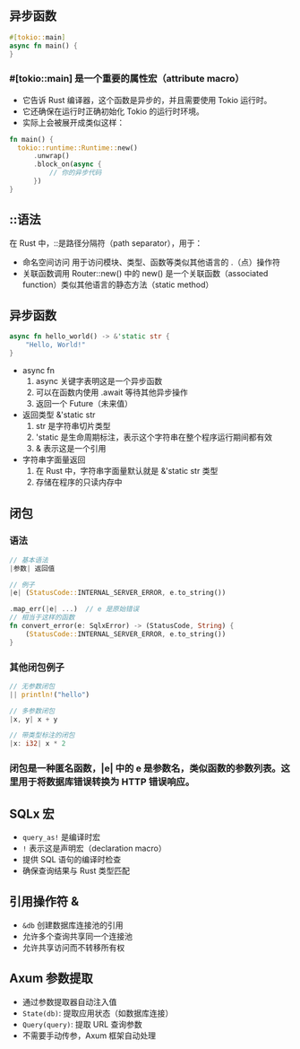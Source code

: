 ## 异步函数

```rust
#[tokio::main]
async fn main() {
}
```

### #[tokio::main] 是一个重要的属性宏（attribute macro）

- 它告诉 Rust 编译器，这个函数是异步的，并且需要使用 Tokio 运行时。
- 它还确保在运行时正确初始化 Tokio 的运行时环境。
- 实际上会被展开成类似这样：

```rust
fn main() {
  tokio::runtime::Runtime::new()
      .unwrap()
      .block_on(async {
          // 你的异步代码
      })
}
```
## ::语法
在 Rust 中，::是路径分隔符（path separator），用于：
- 命名空间访问
  用于访问模块、类型、函数等类似其他语言的 .（点）操作符
- 关联函数调用
  Router::new() 中的 new() 是一个关联函数（associated function）类似其他语言的静态方法（static method）

## 异步函数

```rust
async fn hello_world() -> &'static str {
    "Hello, World!"
}
```
- async fn
  1. async 关键字表明这是一个异步函数
  2. 可以在函数内使用 .await 等待其他异步操作
  3. 返回一个 Future（未来值）
- 返回类型 &'static str
  1. str 是字符串切片类型
  2. 'static 是生命周期标注，表示这个字符串在整个程序运行期间都有效
  3. & 表示这是一个引用
- 字符串字面量返回
  1. 在 Rust 中，字符串字面量默认就是 &'static str 类型
  2. 存储在程序的只读内存中

## 闭包
### 语法
```rust
// 基本语法
|参数| 返回值

// 例子
|e| (StatusCode::INTERNAL_SERVER_ERROR, e.to_string())

.map_err(|e| ...)  // e 是原始错误
// 相当于这样的函数
fn convert_error(e: SqlxError) -> (StatusCode, String) {
    (StatusCode::INTERNAL_SERVER_ERROR, e.to_string())
}
```
### 其他闭包例子
```rust
// 无参数闭包
|| println!("hello")

// 多参数闭包
|x, y| x + y

// 带类型标注的闭包
|x: i32| x * 2
```
### 闭包是一种匿名函数，|e| 中的 e 是参数名，类似函数的参数列表。这里用于将数据库错误转换为 HTTP 错误响应。

## SQLx 宏
- `query_as!` 是编译时宏
- `!` 表示这是声明宏（declaration macro）
- 提供 SQL 语句的编译时检查
- 确保查询结果与 Rust 类型匹配

## 引用操作符 &
- `&db` 创建数据库连接池的引用
- 允许多个查询共享同一个连接池
- 允许共享访问而不转移所有权

## Axum 参数提取
- 通过参数提取器自动注入值
- `State(db)`: 提取应用状态（如数据库连接）
- `Query(query)`: 提取 URL 查询参数
- 不需要手动传参，Axum 框架自动处理

